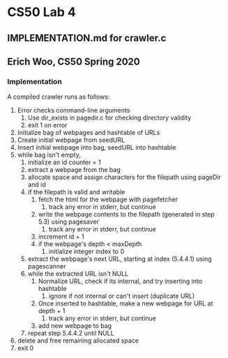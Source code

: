 # CS50 Lab 4
## IMPLEMENTATION.md for crawler.c
## Erich Woo, CS50 Spring 2020

### Implementation

A compiled crawler runs as follows:

1. Error checks command-line arguments
   1. Use dir_exists in pagedir.c for checking directory validity
   2. exit 1 on error
2. Initialize bag of webpages and hashtable of URLs
3. Create initial webpage from seedURL
4. Insert initial webpage into bag, seedURL into hashtable
5. while bag isn't empty,
   1. initialize an id counter = 1
   2. extract a webpage from the bag
   3. allocate space and assign characters for the filepath using pageDir and id
   4. if the filepath is valid and writable
      1. fetch the html for the webpage with pagefetcher
      	 1. track any error in stderr, but continue
      2. write the webpage contents to the filepath (generated in step 5.3) using pagesaver
      	 1. track any error in stderr, but continue
      3. increment id + 1
      4. if the webpage's depth < maxDepth
      	 1. initialize integer index to 0
	 2. extract the webpage's next URL, starting at index (5.4.4.1) using pagescanner
	 3. while the extracted URL isn't NULL
	    1. Normalize URL, check if its internal, and try inserting into hashtable
	       1. ignore if not internal or can't insert (duplicate URL)
	    2. Once inserted to hashtable, make a new webpage for URL at depth + 1
	       1. track any error in stderr, but continue
	    3. add new webpage to bag
	 4. repeat step 5.4.4.2 until NULL
6. delete and free remaining allocated space
7. exit 0
	    
	    
